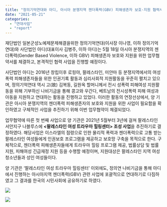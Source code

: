 ```yaml
---
title: "정의기억연대와 아디, 아시아 분쟁지역 젠더폭력(GBV) 피해생존자 보호·지원 협력사업 시작"
date: "2021-05-21"
categories: 
  - "연대사업"
  - "report"
---
```


재단법인 일본군성노예제문제해결을위한 정의기억연대(이사장 이나영, 이하 정의기억연대)와 사단법인 아디(대표이사 김병주, 이하 아디)는 5월 18일 아시아 분쟁지역의 젠더폭력(Gender Based Violence, 이하 GBV) 피해생존자 보호와 지원을 위한 업무협약서를 체결하고, 본격적인 협력 사업을 진행할 예정이다.

사단법인 아디는 2016년 창립이후 로힝야, 팔레스타인, 미얀마 등 분쟁지역에서의 여성폭력 피해생존자들을 위한 인권기록 활동과 심리사회적 지원활동을 꾸준히 펼치고 있으며, 정의기억연대 역시 고(故) 김복동, 길원옥 할머니께서 전시 성폭력 피해여성 지원활동을 위해 기부하신 나비기금을 통해 콩고와 우간다, 베트남의 전시성폭력 피해 여성과 아동을 지원하고 연대하는 활동을 진행하고 있었다. 이러한 활동의 연장선상에서, 양 기관은 아시아 분쟁지역의 젠더폭력 피해생존자의 보호와 지원을 위한 사업이 필요함을 확인하였고 구체적인 사업을 추진하기 위해 이번 업무협약이 체결되었다.  
  
업무협약에 따른 첫 번째 사업으로 양 기관은 2021년 5월부터 3년에 걸쳐 팔레스타인 서안지구 나블루스에 **<팔레스타인 여성 트라우마 힐링센터> 조성 사업**을 추진하기로 결정하였다. 해당사업은 이스라엘의 점령으로 인한 물리적 폭력과 젠더폭력으로 고통 받는 팔레스타인 여성들에게 인권보호 프로그램을 제공하고 보호망 구축을 목적으로 한다. 구체적으로, 젠더폭력 피해생존자들에게 트라우마 힐링 프로그램 제공, 법률상담 및 법률지원, 피해여성 긴급재정 지원 등을 수행할 예정이며, 지원대상은 팔레스타인 지역 여성 청소년들과 성인 여성들이다.

양 기관은 ‘팔레스타인 여성 트라우마 힐링센터’ 이외에도, 정의연 나비기금을 통해 아디에서 진행하는 아시아지역 젠더폭력(GBV) 관련 사업에 포괄적으로 연대하기로 다짐하였고 그 결과를 한국의 시민사회에 공유하기로 하였다.

![](https://womenandwar.net/kr/wp-content/uploads/2021/05/noname01.jpg)

![](https://womenandwar.net/kr/wp-content/uploads/2021/05/noname01-1.jpg)
